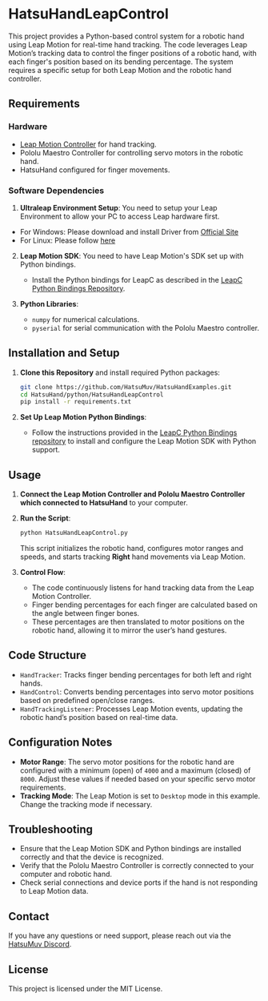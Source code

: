 # HatsuHandLeapControl

This project provides a Python-based control system for a robotic hand using Leap Motion for real-time hand tracking. The code leverages Leap Motion’s tracking data to control the finger positions of a robotic hand, with each finger's position based on its bending percentage. The system requires a specific setup for both Leap Motion and the robotic hand controller.

## Requirements

### Hardware
- [Leap Motion Controller](https://www.ultraleap.com/product/leap-motion-controller/) for hand tracking.
- Pololu Maestro Controller for controlling servo motors in the robotic hand.
- HatsuHand configured for finger movements.

### Software Dependencies
1. **Ultraleap Environment Setup**: You need to setup your Leap Environment to allow your PC to access Leap hardware first.
 - For Windows: Please download and install Driver from [Official Site](https://www.ultraleap.com/)
 - For Linux: Please follow [here](https://docs.ultraleap.com/linux/)



2. **Leap Motion SDK**: You need to have Leap Motion's SDK set up with Python bindings.
   - Install the Python bindings for LeapC as described in the [LeapC Python Bindings Repository](https://github.com/ultraleap/leapc-python-bindings).

2. **Python Libraries**:
   - `numpy` for numerical calculations.
   - `pyserial` for serial communication with the Pololu Maestro controller.


## Installation and Setup

1. **Clone this Repository** and install required Python packages:
   ```bash
   git clone https://github.com/HatsuMuv/HatsuHandExamples.git
   cd HatsuHand/python/HatsuHandLeapControl
   pip install -r requirements.txt
   ```

2. **Set Up Leap Motion Python Bindings**:
   - Follow the instructions provided in the [LeapC Python Bindings repository](https://github.com/ultraleap/leapc-python-bindings) to install and configure the Leap Motion SDK with Python support.


## Usage

1. **Connect the Leap Motion Controller and Pololu Maestro Controller which connected to HatsuHand** to your computer.
2. **Run the Script**:
   ```bash
   python HatsuHandLeapControl.py
   ```

   This script initializes the robotic hand, configures motor ranges and speeds, and starts tracking **Right** hand movements via Leap Motion.

3. **Control Flow**:
   - The code continuously listens for hand tracking data from the Leap Motion Controller.
   - Finger bending percentages for each finger are calculated based on the angle between finger bones.
   - These percentages are then translated to motor positions on the robotic hand, allowing it to mirror the user’s hand gestures.

## Code Structure

- `HandTracker`: Tracks finger bending percentages for both left and right hands.
- `HandControl`: Converts bending percentages into servo motor positions based on predefined open/close ranges.
- `HandTrackingListener`: Processes Leap Motion events, updating the robotic hand’s position based on real-time data.

## Configuration Notes

- **Motor Range**: The servo motor positions for the robotic hand are configured with a minimum (open) of `4000` and a maximum (closed) of `8000`. Adjust these values if needed based on your specific servo motor requirements.
- **Tracking Mode**: The Leap Motion is set to `Desktop` mode in this example. Change the tracking mode if necessary.

## Troubleshooting

- Ensure that the Leap Motion SDK and Python bindings are installed correctly and that the device is recognized.
- Verify that the Pololu Maestro Controller is correctly connected to your computer and robotic hand.
- Check serial connections and device ports if the hand is not responding to Leap Motion data.

## Contact

If you have any questions or need support, please reach out via the [HatsuMuv Discord](https://discord.gg/JbysAbJWCN).

## License

This project is licensed under the MIT License.
